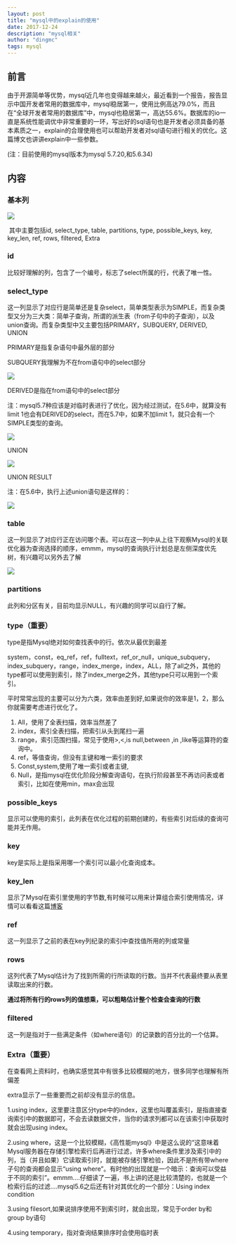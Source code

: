 ```yaml
---
layout: post
title: "mysql中的explain的使用"
date: 2017-12-24
description: "mysql相关"
author: "dingmc"
tags: mysql
---
```


## 前言

由于开源简单等优势，mysql近几年也变得越来越火，最近看到一个报告，报告显示中国开发者常用的数据库中，mysql稳居第一，使用比例高达79.0%，而且在“全球开发者常用的数据库”中，mysql也稳居第一，高达55.6%。数据库的io一直是系统性能调优中非常重要的一环，写出好的sql语句也是开发者必须具备的基本素质之一，explain的合理使用也可以帮助开发者对sql语句进行相关的优化。这篇博文也讲讲explain中一些参数。

(注：目前使用的mysql版本为mysql 5.7.20,和5.6.34)

## 内容

### 基本列

![](/img/in-post/mysql-explain/pic1.png)

​	其中主要包括id, select_type, table, partitions, type, possible_keys, key, key_len, ref, rows, filtered, Extra

### id

​	比较好理解的列，包含了一个编号，标志了select所属的行，代表了唯一性。

### select_type

这一列显示了对应行是简单还是复杂select，简单类型表示为SIMPLE，而复杂类型又分为三大类：简单子查询，所谓的派生表（from子句中的子查询），以及union查询。而复杂类型中又主要包括PRIMARY，SUBQUERY, DERIVED, UNION

PRIMARY是指复杂语句中最外层的部分

SUBQUERY我理解为不在from语句中的select部分

![](/img/in-post/mysql-explain/pic2.png)

DERIVED是指在from语句中的select部分

注：mysql5.7种应该是对临时表进行了优化，因为经过测试，在5.6中，就算没有limit 1也会有DERIVED的select，而在5.7中，如果不加limit 1，就只会有一个SIMPLE类型的查询。

![](/img/in-post/mysql-explain/pic3.png)

UNION

![](/img/in-post/mysql-explain/pic4.png)

UNION RESULT

注：在5.6中，执行上述union语句是这样的：

![](/img/in-post/mysql-explain/pic5.png)

### table

这一列显示了对应行正在访问哪个表。可以在这一列中从上往下观察Mysql的关联优化器为查询选择的顺序，emmm，mysql的查询执行计划总是左侧深度优先树，有兴趣可以另外去了解

![](/img/in-post/mysql-explain/pic6.png)

### partitions

此列和分区有关，目前均显示NULL，有兴趣的同学可以自行了解。

### type（重要）

type是指Mysql绝对如何查找表中的行。依次从最优到最差

system，const，eq_ref，ref，fulltext，ref_or_null，unique_subquery，index_subquery，range，index_merge，index，ALL，除了all之外，其他的type都可以使用到索引，除了index_merge之外，其他type只可以用到一个索引。

平时常常出现的主要可以分为六类，效率由差到好,如果说你的效率是1，2，那么你就需要考虑进行优化了。

1. All，使用了全表扫描，效率当然差了
2. index，索引全表扫描，把索引从头到尾扫一遍
3. range，索引范围扫描，常见于使用>,<,is null,between ,in ,like等运算符的查询中。
4. ref，等值查询，但没有主键和唯一索引的要求
5. Const,system,使用了唯一索引或者主键,
6. Null，是指mysql在优化阶段分解查询语句，在执行阶段甚至不再访问表或者索引，比如在使用min，max会出现

### possible_keys

显示可以使用的索引，此列表在优化过程的前期创建的，有些索引对后续的查询可能并无作用。

### key

key是实际上是指采用哪一个索引可以最小化查询成本。

### key_len

显示了Mysql在索引里使用的字节数,有时候可以用来计算组合索引使用情况，详情可以看看这篇[博客](https://www.cnblogs.com/gomysql/p/4004244.html)

### ref

这一列显示了之前的表在key列纪录的索引中查找值所用的列或常量

### rows

这列代表了Mysql估计为了找到所需的行所读取的行数。当并不代表最终要从表里读取出来的行数。

**通过将所有行的rows列的值想乘，可以粗略估计整个检查会查询的行数**

### filtered

这一列是指对于一些满足条件（如where语句）的记录数的百分比的一个估算。

### Extra（重要）

在查看网上资料时，也确实感觉其中有很多比较模糊的地方，很多同学也理解有所偏差

extra显示了一些重要而之前却没有显示的信息。

1.using index，这里要注意区分type中的index，这里也叫覆盖索引，是指直接查询索引中的数据即可，不会去读数据文件，当你的请求列都可以在该索引中获取时就会出现using index。

2.using where，这是一个比较模糊，《高性能mysql》中是这么说的“这意味着Mysql服务器在存储引擎检索行后再进行过滤，许多where条件里涉及索引中的列，当（并且如果）它读取索引时，就能被存储引擎检验，因此不是所有带where子句的查询都会显示“using where”。有时他的出现就是一个暗示：查询可以受益于不同的索引”。emmm....仔细读了一遍，书上讲的还是比较清楚的，也就是一个检索行后的过滤....mysql5.6之后还有针对其优化的一个部分：Using index condition

3.using filesort,如果说排序使用不到索引时，就会出现，常见于order by和group by语句

4.using temporary，指对查询结果排序时会使用临时表

